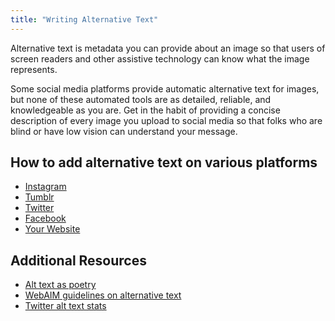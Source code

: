 ```yaml
---
title: "Writing Alternative Text"
---
```


Alternative text is metadata you can provide about an image so that users of screen readers and other assistive technology can know what the image represents.

Some social media platforms provide automatic alternative text for images, but none of these automated tools are as detailed, reliable, and knowledgeable as you are. Get in the habit of providing a concise description of every image you upload to social media so that folks who are blind or have low vision can understand your message.

## How to add alternative text on various platforms

- [Instagram](https://help.instagram.com/503708446705527)
- [Tumblr](https://staff.tumblr.com/post/186817510725/hey-good-news-you-can-now-add-alt-text-to-every)
- [Twitter](https://help.twitter.com/en/using-twitter/picture-descriptions)
- [Facebook](https://www.facebook.com/help/214124458607871)
- [Your Website](https://webaim.org/techniques/alttext/#basics)

## Additional Resources

- [Alt text as poetry](https://alt-text-as-poetry.net/)
- [WebAIM guidelines on alternative text](https://webaim.org/techniques/alttext/)
- [Twitter alt text stats](https://tweet-a11y-stats.glitch.me/stats)
